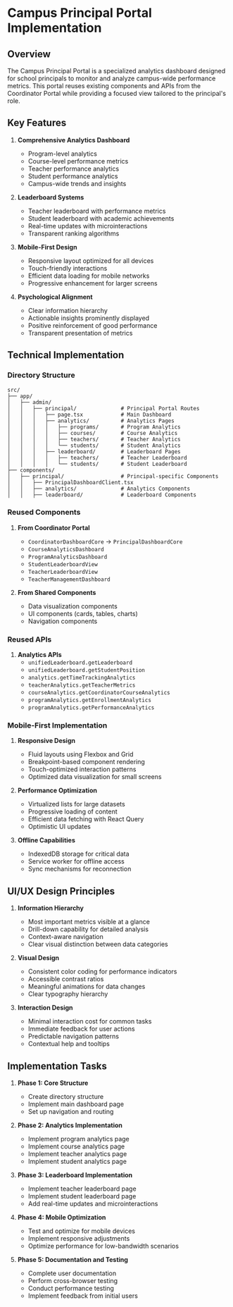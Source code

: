 # Campus Principal Portal Implementation

## Overview

The Campus Principal Portal is a specialized analytics dashboard designed for school principals to monitor and analyze campus-wide performance metrics. This portal reuses existing components and APIs from the Coordinator Portal while providing a focused view tailored to the principal's role.

## Key Features

1. **Comprehensive Analytics Dashboard**
   - Program-level analytics
   - Course-level performance metrics
   - Teacher performance analytics
   - Student performance analytics
   - Campus-wide trends and insights

2. **Leaderboard Systems**
   - Teacher leaderboard with performance metrics
   - Student leaderboard with academic achievements
   - Real-time updates with microinteractions
   - Transparent ranking algorithms

3. **Mobile-First Design**
   - Responsive layout optimized for all devices
   - Touch-friendly interactions
   - Efficient data loading for mobile networks
   - Progressive enhancement for larger screens

4. **Psychological Alignment**
   - Clear information hierarchy
   - Actionable insights prominently displayed
   - Positive reinforcement of good performance
   - Transparent presentation of metrics

## Technical Implementation

### Directory Structure

```
src/
├── app/
│   ├── admin/
│   │   ├── principal/              # Principal Portal Routes
│   │   │   ├── page.tsx            # Main Dashboard
│   │   │   ├── analytics/          # Analytics Pages
│   │   │   │   ├── programs/       # Program Analytics
│   │   │   │   ├── courses/        # Course Analytics
│   │   │   │   ├── teachers/       # Teacher Analytics
│   │   │   │   └── students/       # Student Analytics
│   │   │   ├── leaderboard/        # Leaderboard Pages
│   │   │   │   ├── teachers/       # Teacher Leaderboard
│   │   │   │   └── students/       # Student Leaderboard
├── components/
│   ├── principal/                  # Principal-specific Components
│   │   ├── PrincipalDashboardClient.tsx
│   │   ├── analytics/              # Analytics Components
│   │   ├── leaderboard/            # Leaderboard Components
```

### Reused Components

1. **From Coordinator Portal**
   - `CoordinatorDashboardCore` → `PrincipalDashboardCore`
   - `CourseAnalyticsDashboard`
   - `ProgramAnalyticsDashboard`
   - `StudentLeaderboardView`
   - `TeacherLeaderboardView`
   - `TeacherManagementDashboard`

2. **From Shared Components**
   - Data visualization components
   - UI components (cards, tables, charts)
   - Navigation components

### Reused APIs

1. **Analytics APIs**
   - `unifiedLeaderboard.getLeaderboard`
   - `unifiedLeaderboard.getStudentPosition`
   - `analytics.getTimeTrackingAnalytics`
   - `teacherAnalytics.getTeacherMetrics`
   - `courseAnalytics.getCoordinatorCourseAnalytics`
   - `programAnalytics.getEnrollmentAnalytics`
   - `programAnalytics.getPerformanceAnalytics`

### Mobile-First Implementation

1. **Responsive Design**
   - Fluid layouts using Flexbox and Grid
   - Breakpoint-based component rendering
   - Touch-optimized interaction patterns
   - Optimized data visualization for small screens

2. **Performance Optimization**
   - Virtualized lists for large datasets
   - Progressive loading of content
   - Efficient data fetching with React Query
   - Optimistic UI updates

3. **Offline Capabilities**
   - IndexedDB storage for critical data
   - Service worker for offline access
   - Sync mechanisms for reconnection

## UI/UX Design Principles

1. **Information Hierarchy**
   - Most important metrics visible at a glance
   - Drill-down capability for detailed analysis
   - Context-aware navigation
   - Clear visual distinction between data categories

2. **Visual Design**
   - Consistent color coding for performance indicators
   - Accessible contrast ratios
   - Meaningful animations for data changes
   - Clear typography hierarchy

3. **Interaction Design**
   - Minimal interaction cost for common tasks
   - Immediate feedback for user actions
   - Predictable navigation patterns
   - Contextual help and tooltips

## Implementation Tasks

1. **Phase 1: Core Structure**
   - Create directory structure
   - Implement main dashboard page
   - Set up navigation and routing

2. **Phase 2: Analytics Implementation**
   - Implement program analytics page
   - Implement course analytics page
   - Implement teacher analytics page
   - Implement student analytics page

3. **Phase 3: Leaderboard Implementation**
   - Implement teacher leaderboard page
   - Implement student leaderboard page
   - Add real-time updates and microinteractions

4. **Phase 4: Mobile Optimization**
   - Test and optimize for mobile devices
   - Implement responsive adjustments
   - Optimize performance for low-bandwidth scenarios

5. **Phase 5: Documentation and Testing**
   - Complete user documentation
   - Perform cross-browser testing
   - Conduct performance testing
   - Implement feedback from initial users
